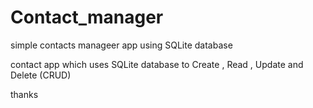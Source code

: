 # Contact_manager
simple contacts manageer app using SQLite database

contact app which uses  SQLite database to Create , Read , Update and Delete (CRUD)

thanks


